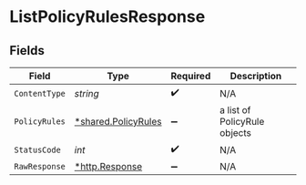# ListPolicyRulesResponse


## Fields

| Field                                                     | Type                                                      | Required                                                  | Description                                               |
| --------------------------------------------------------- | --------------------------------------------------------- | --------------------------------------------------------- | --------------------------------------------------------- |
| `ContentType`                                             | *string*                                                  | :heavy_check_mark:                                        | N/A                                                       |
| `PolicyRules`                                             | [*shared.PolicyRules](../../models/shared/policyrules.md) | :heavy_minus_sign:                                        | a list of PolicyRule objects                              |
| `StatusCode`                                              | *int*                                                     | :heavy_check_mark:                                        | N/A                                                       |
| `RawResponse`                                             | [*http.Response](https://pkg.go.dev/net/http#Response)    | :heavy_minus_sign:                                        | N/A                                                       |